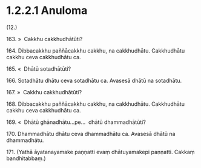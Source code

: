 

# 1.2.2.1 Anuloma





(12.)

163\. »  Cakkhu cakkhudhātūti?

164\. Dibbacakkhu paññācakkhu cakkhu, na cakkhudhātu. Cakkhudhātu cakkhu ceva cakkhudhātu ca.

165\. «  Dhātū sotadhātūti?

166\. Sotadhātu dhātu ceva sotadhātu ca. Avasesā dhātū na sotadhātu.

167\. »  Cakkhu cakkhudhātūti?

168\. Dibbacakkhu paññācakkhu cakkhu, na cakkhudhātu. Cakkhudhātu cakkhu ceva cakkhudhātu ca.

169\. «  Dhātū ghānadhātu…pe…  dhātū dhammadhātūti?

170\. Dhammadhātu dhātu ceva dhammadhātu ca. Avasesā dhātū na dhammadhātu.

171\. (Yathā āyatanayamake paṇṇatti evaṃ dhātuyamakepi paṇṇatti. Cakkaṃ bandhitabbaṃ.)



